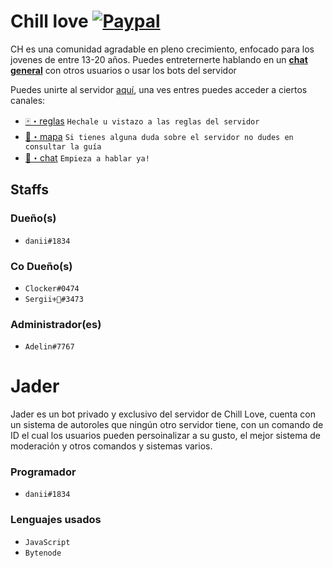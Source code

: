 # Chill love [![Paypal][paypal-badge]][paypal-link]
[paypal-badge]: https://img.shields.io/badge/Paypal-Donar!-%2300457C.svg?logo=paypal&style=flat-square
[paypal-link]: https://paypal.me/lechuguinyt




CH es una comunidad agradable en pleno crecimiento, enfocado para los jovenes de entre 13-20 años.
Puedes entreternerte hablando en un [**chat general**](https://discord.com/channels/825339382105374750/858269275251671090) con otros usuarios o usar los bots del servidor

Puedes unirte al servidor [aquí](https://discord.gg/fQmu3k8Skk), una ves entres puedes acceder a ciertos canales:
- [🀄・reglas](https://discord.com/channels/825339382105374750/917753588594401332)
```Hechale u vistazo a las reglas del servidor ```
- [🗾・mapa](https://discord.com/channels/825339382105374750/875665205940596737)
```Si tienes alguna duda sobre el servidor no dudes en consultar la guía```
- [💬・chat](https://discord.com/channels/825339382105374750/858269275251671090)
```Empieza a hablar ya!```

## Staffs
### Dueño(s)
- `danii#1834`
### Co Dueño(s)
- `Clocker#0474`
- `Sergii⚜💙#3473`
### Administrador(es)
- `Adelin#7767`

# Jader
Jader es un bot privado y exclusivo del servidor de Chill Love, cuenta con un sistema de autoroles que ningún otro servidor tiene, con un comando de ID el cual los usuarios pueden persoinalizar a su gusto, el mejor sistema de moderación y otros comandos y sistemas varios.

### Programador
- `danii#1834`
### Lenguajes usados
- `JavaScript`
- `Bytenode`

